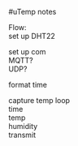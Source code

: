 #uTemp notes

Flow:  
set up DHT22  
  
set up com   
    MQTT?  
    UDP?  
  
format time  
  
capture temp loop  
    time  
    temp  
    humidity  
    transmit  

    